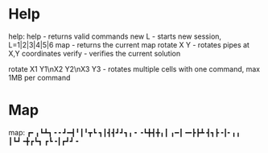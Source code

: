 # Help
help:
help       - returns valid commands
new L      - starts new session, L=1|2|3|4|5|6
map        - returns the current map
rotate X Y - rotates pipes at X,Y coordinates
verify     - verifies the current solution

rotate X1 Y1\nX2 Y2\nX3 Y3 - rotates multiple cells with one command, max 1MB per command

# Map
map:
┏╸╻┗┻┓╺╺
┛━┫╹┃╹┳┗
┓┃┫┫┛┛┓╻
╸╺┗╋┫╋╻┃
╻━┃╺━┣┣┻
┫┓┣╺┃╸╻╻
┃┗┛╺╋┏┗┓
┏┗╺┃┏┛┛╺
